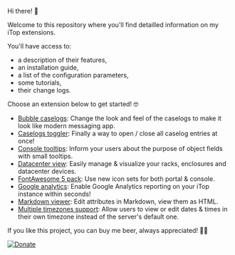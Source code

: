 Hi there! 👋

Welcome to this repository where you'll find detailled information on my iTop extensions.

You'll have access to:
* a description of their features,
* an installation guide,
* a list of the configuration parameters,
* some tutorials,
* their change logs.

Choose an extension below to get started! 🤓

* [Bubble caselogs](molkobain-bubble-caselogs): Change the look and feel of the caselogs to make it look like modern messaging app.
* [Caselogs toggler](molkobain-caselogs-toggler): Finally a way to open / close all caselog entries at once!
* [Console tooltips](molkobain-console-tooltips): Inform your users about the purpose of object fields with small tooltips.
* [Datacenter view](molkobain-datacenter-view): Easily manage & visualize your racks, enclosures and datacenter devices.
* [FontAwesome 5 pack](molkobain-fontawesome5-pack): Use new icon sets for both portal & console.
* [Google analytics](molkobain-google-analytics): Enable Google Analytics reporting on your iTop instance within seconds!
* [Markdown viewer](molkobain-markdown-viewer): Edit attributes in Markdown, view them as HTML.
* [Multiple timezones support](molkobain-multiple-timezones-support): Allow users to view or edit dates & times in their own timezone instead of the server's default one.

If you like this project, you can buy me beer, always appreciated! 🍻😁

[![Donate](https://img.shields.io/static/v1?label=Donate&message=Molkobain%20I/O&color=green&style=flat&logo=paypal)](https://www.paypal.com/cgi-bin/webscr?cmd=_s-xclick&hosted_button_id=BZR88J33D4RG6&source=url)
